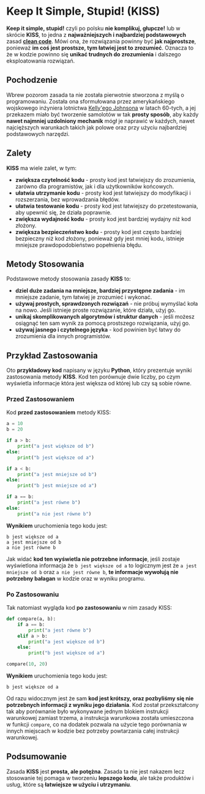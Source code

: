 # Keep It Simple, Stupid! (KISS)

**Keep it simple, stupid!** czyli po polsku **nie komplikuj, głupcze!** lub w skrócie **KISS**, to jedna z **najważniejszych i najbardziej podstawowych** zasad [**clean code**](index.html). Mówi ona, że rozwiązania powinny być **jak najprostsze**, ponieważ **im coś jest prostsze, tym łatwiej jest to zrozumieć**. Oznacza to że w kodzie powinno się **unikać trudnych do zrozumienia** i dalszego eksploatowania rozwiązań.

## Pochodzenie
Wbrew pozorom zasada ta nie została pierwotnie stworzona z myślą o programowaniu. Została ona sformułowana przez amerykańskiego wojskowego inżyniera lotnictwa [Kelly'ego Johnsona](https://en.wikipedia.org/wiki/Kelly_Johnson_(engineer)) w latach 60-tych, a jej przekazem miało być tworzenie samolotów w tak **prosty sposób**, aby każdy **nawet najmniej uzdolniony mechanik** mógł je naprawić w każdych, nawet najcięższych warunkach takich jak polowe oraz przy użyciu najbardziej podstawowych narzędzi.

## Zalety
**KISS** ma wiele zalet, w tym:
- **zwiększa czytelność kodu** - prosty kod jest łatwiejszy do zrozumienia, zarówno dla programistów, jak i dla użytkowników końcowych.
- **ułatwia utrzymanie kodu** - prosty kod jest łatwiejszy do modyfikacji i rozszerzania, bez wprowadzania błędów.
- **ułatwia testowanie kodu** - prosty kod jest łatwiejszy do przetestowania, aby upewnić się, że działa poprawnie.
- **zwiększa wydajność kodu** - prosty kod jest bardziej wydajny niż kod złożony.
- **zwiększa bezpieczeństwo kodu** - prosty kod jest często bardziej bezpieczny niż kod złożony, ponieważ gdy jest mniej kodu, istnieje mniejsze prawdopodobieństwo popełnienia błędu.

## Metody Stosowania
Podstawowe metody stosowania zasady **KISS** to:
- **dziel duże zadania na mniejsze, bardziej przystępne zadania** - im mniejsze zadanie, tym łatwiej je zrozumieć i wykonać.
- **używaj prostych, sprawdzonych rozwiązań** - nie próbuj wymyślać koła na nowo. Jeśli istnieje proste rozwiązanie, które działa, użyj go.
- **unikaj skomplikowanych algorytmów i struktur danych** - jeśli możesz osiągnąć ten sam wynik za pomocą prostszego rozwiązania, użyj go.
- **używaj jasnego i czytelnego języka** - kod powinien być łatwy do zrozumienia dla innych programistów.

## Przykład Zastosowania
Oto **przykładowy kod** napisany w języku **Python**, który prezentuje wyniki zastosowania metody **KISS**. Kod ten porównuje dwie liczby, po czym wyświetla informacje która jest większa od której lub czy są sobie równe.

### Przed Zastosowaniem
Kod **przed zastosowaniem** metody KISS:
```python
a = 10
b = 20

if a > b:
    print("a jest większe od b")
else:
    print("b jest większe od a")

if a < b:
    print("a jest mniejsze od b")
else:
    print("b jest mniejsze od a")

if a == b:
    print("a jest równe b")
else:
    print("a nie jest równe b")
```
**Wynikiem** uruchomienia tego kodu jest:
```
b jest większe od a
a jest mniejsze od b
a nie jest równe b
```
Jak widać **kod ten wyświetla nie potrzebne informacje**, jeśli zostaje wyświetlona informacja że `b jest większe od a` to logicznym jest że `a jest mniejsze od b` oraz `a nie jest równe b`, **te informacje wywołują nie potrzebny bałagan** w kodzie oraz w wyniku programu.

### Po Zastosowaniu
Tak natomiast wygląda kod **po zastosowaniu** w nim zasady KISS:
```python
def compare(a, b):
    if a == b:
        print("a jest równe b")
    elif a > b:
        print("a jest większe od b")
    else:
        print("b jest większe od a")

compare(10, 20)
```
**Wynikiem** uruchomienia tego kodu jest:
```
b jest większe od a
```
Od razu widocznym jest że sam **kod jest krótszy, oraz pozbyliśmy się nie potrzebnych informacji z wyniku jego działania**. Kod został przekształcony tak aby porównanie było wykonywane jednym blokiem instrukcji warunkowej zamiast trzema, a instrukcja warunkowa została umieszczona w funkcji `compare`, co na dodatek pozwala na użycie tego porównania w innych miejscach w kodzie bez potrzeby powtarzania całej instrukcji warunkowej.

## Podsumowanie
Zasada **KISS** jest **prosta, ale potężna**. Zasada ta nie jest nakazem lecz stosowanie tej pomaga w tworzeniu **lepszego kodu**, ale także produktów i usług, które są **łatwiejsze w użyciu i utrzymaniu**.
